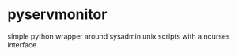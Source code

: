 pyservmonitor
=============

simple python wrapper around sysadmin unix scripts with a ncurses interface
